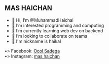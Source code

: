 ## MAS HAICHAN

- 👋 Hi, I’m @MuhammadHaichal 
- 👀 I’m interested programming and computing
- 🌱 I’m currently learning web dev on backend 
- 💞️ I’m looking to collaborate on teams
- 🚬 I'm nickname is haikal

•> Facebook: [Ocol Sadega](https://m.facebook.com/profile.php?id=100087922164254) <br />
•> Instagram: [mas haichan](https://www.instagram.com/mas_haichal?igsh=YzljYTk1ODg3Zg==)
